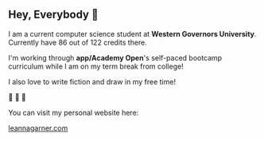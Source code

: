 ## Hey, Everybody 👋

I am a current computer science student at __Western Governors University__. Currently have 86 out of 122 credits there.

I'm working through __app/Academy Open__'s self-paced bootcamp curriculum while I am on my term break from college!

I also love to write fiction and draw in my free time!

🔮 🔮 🔮

You can visit my personal website here:

[leannagarner.com](https://leannagarner.com/)
<!--
**aistii/aistii** is a ✨ _special_ ✨ repository because its `README.md` (this file) appears on your GitHub profile.

Here are some ideas to get you started:

- 🔭 I’m currently working on ...
- 🌱 I’m currently learning ...
- 👯 I’m looking to collaborate on ...
- 🤔 I’m looking for help with ...
- 💬 Ask me about ...
- 📫 How to reach me: ...
- 😄 Pronouns: ...
- ⚡ Fun fact: ...
-->
